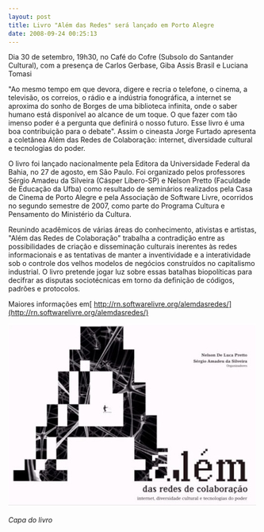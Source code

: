 ```yaml
---
layout: post
title: Livro "Além das Redes" será lançado em Porto Alegre
date: 2008-09-24 00:25:13
---
```

Dia 30 de setembro, 19h30, no Café do Cofre (Subsolo do Santander Cultural), com a presença de Carlos Gerbase, Giba Assis Brasil e Luciana Tomasi

"Ao mesmo tempo em que devora, digere e recria o telefone, o cinema, a televisão, os correios, o rádio e a indústria fonográfica, a internet se aproxima do sonho de Borges de uma biblioteca infinita, onde o saber humano está disponível ao alcance de um toque. O que fazer com tão imenso poder é a pergunta que definirá o nosso futuro. Esse livro é uma boa contribuição para o debate". Assim o cineasta Jorge Furtado apresenta a coletânea Além das Redes de Colaboração: internet, diversidade cultural e tecnologias do poder.

O livro foi lançado nacionalmente pela Editora da Universidade Federal da Bahia, no 27 de agosto, em São Paulo. Foi organizado pelos professores Sérgio Amadeu da Silveira (Cásper Líbero-SP) e Nelson Pretto (Faculdade de Educação da Ufba) como resultado de seminários realizados pela Casa de Cinema de Porto Alegre e pela Associação de Software Livre, ocorridos no segundo semestre de 2007, como parte do Programa Cultura e Pensamento do Ministério da Cultura.

Reunindo acadêmicos de várias áreas do conhecimento, ativistas e artistas, "Além das Redes de Colaboração" trabalha a contradição entre as possibilidades de criação e disseminação culturais inerentes às redes informacionais e as tentativas de manter a inventividade e a interatividade sob o controle dos velhos modelos de negócios construídos no capitalismo industrial. O livro pretende jogar luz sobre essas batalhas biopolíticas para decifrar as disputas sociotécnicas em torno da definição de códigos, padrões e protocolos.

Maiores informações em[ http://rn.softwarelivre.org/alemdasredes/](http://rn.softwarelivre.org/alemdasredes/)

![](/uploads/alem-das-redes.jpg)

*Capa do livro*